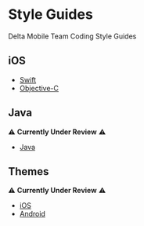 # Style Guides
Delta Mobile Team Coding Style Guides 

## iOS 
- [Swift](ios/swift.md)
- [Objective-C](ios/objective-c.md)

## Java 
⚠️ **Currently Under Review** ⚠️

- [Java](java/java.md)

## Themes 
⚠️ **Currently Under Review** ⚠️

- [iOS](themes/ios.md)
- [Android](themes/android.md)
